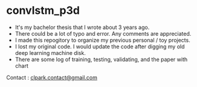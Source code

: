 # convlstm_p3d

* It's my bachelor thesis that I wrote about 3 years ago.     
* There could be a lot of typo and error. Any comments are appreciated.     
* I made this repogitory to organize my previous personal / toy projects.
* I lost my original code. I would update the code after digging my old deep learning machine disk.     
* There are some log of training, testing, validating, and the paper with chart

Contact : clpark.contact@gmail.com
